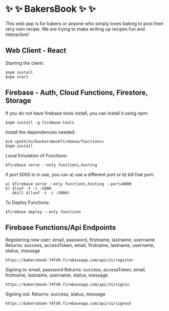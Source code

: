 # :sparkles: :sparkles: BakersBook :sparkles: :sparkles:

This web app is for bakers or anyone who simply loves baking to post their very own recipe.
We are trying to make writing up recipes fun and interactive!

## Web Client - React  
Starting the client:  
```
$npm install
$npm start
```

## Firebase - Auth, Cloud Functions, Firestore, Storage
If you do not have firebase tools install, you can install it using npm:   
```
$npm install -g firebase-tools
```

Install the dependencies needed:  
```
$cd <path/to/backersbookfirebase/functions>
$npm install
```

Local Emulation of Functions:
```
$firebase serve --only functions,hosting
```

if port 5000 is in use, you can a) use a different port or b) kill that port:  
```
a) $firebase serve --only functions,hosting --port=8000
b) $lsof -t -i :5000
   $kill $(lsof -t -i :5000)
```

To Deploy Functions:  
```    
$firebase deploy --only functions
```    


## Firebase Functions/Api Endpoints

Registering new user: email, password, firstname, lastname, username
Returns: success, accessToken, email, firstname, lastname, username, status, message
```
https://bakersbook-74fd9.firebaseapp.com/api/v1/register
```

Signing in: email, password
Returns: success, accessToken, email, firstname, lastname, username, status, message
```
https://bakersbook-74fd9.firebaseapp.com/api/v1/signin
```

Signing out:
Returns: success, status, message
```
https://bakersbook-74fd9.firebaseapp.com/api/v1/signout
```


